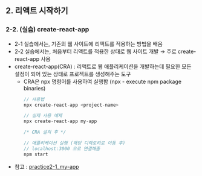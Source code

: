 ## 2. 리액트 시작하기   
### 2-2. (실습) create-react-app   
- 2-1 실습에서는, 기존의 웹 사이트에 리액트를 적용하는 방법을 배움   
- 2-2 실습에서는, 처음부터 리액트를 적용한 상태로 웹 사이트 개발 → 주로 create-react-app 사용   
- create-react-app(CRA) : 리액트로 웹 애플리케이션을 개발하는데 필요한 모든 설정이 되어 있는 상태로 프로젝트를 생성해주는 도구   
  * CRA은 npx 명령어를 사용하여 실행함 (npx - execute npm package binaries)   
    ``` javascript
    // 사용법
    npx create-react-app <project-name>

    // 실제 사용 예제
    npx create-react-app my-app

    /* CRA 설치 후 */

    // 애플리케이션 실행 (해당 디렉토리로 이동 후)
    // localhost:3000 으로 연결해줌
    npm start
    ```
- 참고 : [practice2-1_my-app](https://github.com/Son-Sumin/react-notes/tree/main/React%20JS/%EC%86%8C%ED%94%8C/practice2-1_my-app)   
<br>